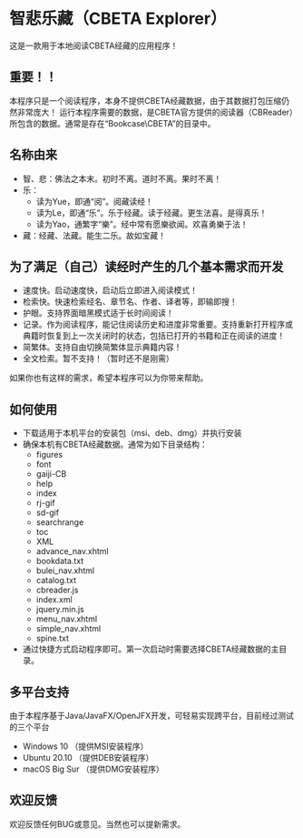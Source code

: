 # 智悲乐藏（CBETA Explorer）

这是一款用于本地阅读CBETA经藏的应用程序！

## 重要！！
  本程序只是一个阅读程序，本身不提供CBETA经藏数据，由于其数据打包压缩仍然非常庞大！
  运行本程序需要的数据，是CBETA官方提供的阅读器（CBReader）所包含的数据。通常是存在“Bookcase\CBETA”的目录中。


## 名称由来
+  智、悲：佛法之本末。初时不离。道时不离。果时不离！
+  乐：
   - 读为Yue，即通“阅”。阅藏读经！
   - 读为Le，即通“乐”。乐于经藏。读于经藏。更生法喜。是得真乐！
   - 读为Yao，通繁字“樂”。经中常有愿樂欲闻。欢喜勇樂于法！
+  藏：经藏、法藏。能生二乐。故如宝藏！


## 为了满足（自己）读经时产生的几个基本需求而开发
*  速度快。启动速度快，启动后立即进入阅读模式！
*  检索快。快速检索经名、章节名、作者、译者等，即输即搜！
*  护眼。支持界面暗黑模式适于长时间阅读！
*  记录。作为阅读程序，能记住阅读历史和进度非常重要。支持重新打开程序或典籍时恢复到上一次关闭时的状态，包括已打开的书籍和正在阅读的进度！
*  简繁体。支持自由切换简繁体显示典籍内容！
*  全文检索。暂不支持！（暂时还不是刚需）

如果你也有这样的需求，希望本程序可以为你带来帮助。

## 如何使用

+ 下载适用于本机平台的安装包（msi、deb、dmg）并执行安装
+ 确保本机有CBETA经藏数据。通常为如下目录结构：
  + figures
  + font
  + gaiji-CB
  + help
  + index
  + rj-gif
  + sd-gif
  + searchrange
  + toc
  + XML
  + advance_nav.xhtml
  + bookdata.txt
  + bulei_nav.xhtml
  + catalog.txt
  + cbreader.js
  + index.xml
  + jquery.min.js
  + menu_nav.xhtml
  + simple_nav.xhtml
  + spine.txt
+ 通过快捷方式启动程序即可。第一次启动时需要选择CBETA经藏数据的主目录。

## 多平台支持

由于本程序基于Java/JavaFX/OpenJFX开发，可轻易实现跨平台，目前经过测试的三个平台
*  Windows 10 （提供MSI安装程序）
*  Ubuntu 20.10 （提供DEB安装程序）
*  macOS Big Sur （提供DMG安装程序）


## 欢迎反馈

欢迎反馈任何BUG或意见。当然也可以提新需求。
